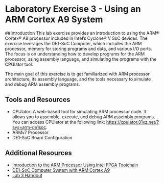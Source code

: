 # Laboratory Exercise 3 - Using an ARM Cortex A9 System

##Introduction
This lab exercise provides an introduction to using the ARM® Cortex® A9 processor included in Intel’s Cyclone® V SoC devices. The exercise leverages the DE1-SoC Computer, which includes the ARM processor, memory for storing programs and data, and various I/O ports. The focus is on understanding how to develop programs for the ARM processor, using assembly language, and simulating the programs with the CPUlator tool.

The main goal of this exercise is to get familiarized with ARM processor architecture, its assembly language, and the tools necessary to simulate and debug ARM assembly programs.

## Tools and Resources
- CPUlator: A web-based tool for simulating ARM processor code. It allows you to assemble, execute, and debug ARM assembly programs. You can access CPUlator at the following link: https://cpulator.01xz.net/?sys=arm-de1soc.
- ARMv7 Processor
- DE1-SoC Board Configuration

## Additional Resources
- [Introduction to the ARM Processor Using Intel FPGA Toolchain](./Lab3-Using-an-ARM-Cortex-A9-System/ARM_A9_intro_intelfpga.pdf)
- [DE1-SoC Computer System with ARM Cortex A9](./Lab3-Using-an-ARM-Cortex-A9-System/DE1-SoC_Computer_ARM.pdf/)
- [Lab 3 Handout](./Lab3-Using-an-ARM-Cortex-A9-System/Lab_3_Handout.pdf)
